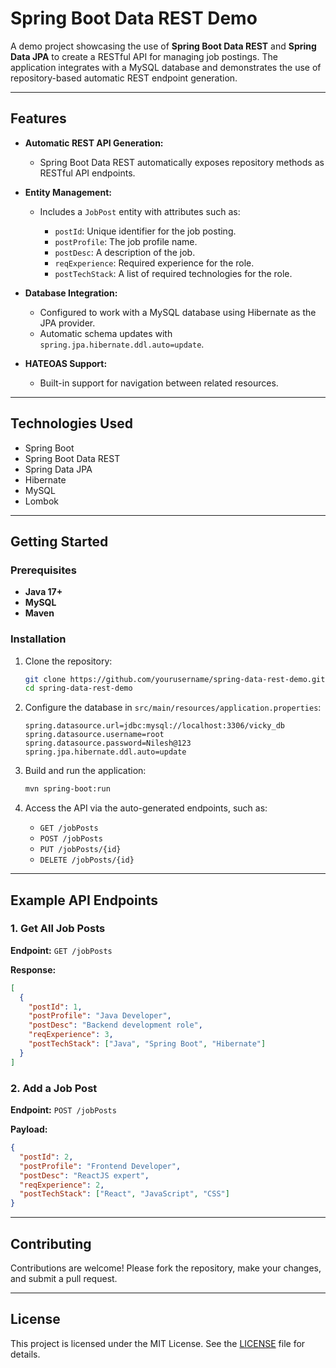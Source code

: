 # Spring Boot Data REST Demo

A demo project showcasing the use of **Spring Boot Data REST** and **Spring Data JPA** to create a RESTful API for managing job postings. The application integrates with a MySQL database and demonstrates the use of repository-based automatic REST endpoint generation.

---

## Features

* **Automatic REST API Generation:**

  * Spring Boot Data REST automatically exposes repository methods as RESTful API endpoints.

* **Entity Management:**

  * Includes a `JobPost` entity with attributes such as:

    * `postId`: Unique identifier for the job posting.
    * `postProfile`: The job profile name.
    * `postDesc`: A description of the job.
    * `reqExperience`: Required experience for the role.
    * `postTechStack`: A list of required technologies for the role.

* **Database Integration:**

  * Configured to work with a MySQL database using Hibernate as the JPA provider.
  * Automatic schema updates with `spring.jpa.hibernate.ddl.auto=update`.

* **HATEOAS Support:**

  * Built-in support for navigation between related resources.

---

## Technologies Used

* Spring Boot
* Spring Boot Data REST
* Spring Data JPA
* Hibernate
* MySQL
* Lombok

---

## Getting Started

### Prerequisites

* **Java 17+**
* **MySQL**
* **Maven**

### Installation

1. Clone the repository:

   ```bash
   git clone https://github.com/yourusername/spring-data-rest-demo.git
   cd spring-data-rest-demo
   ```

2. Configure the database in `src/main/resources/application.properties`:

   ```properties
   spring.datasource.url=jdbc:mysql://localhost:3306/vicky_db
   spring.datasource.username=root
   spring.datasource.password=Nilesh@123
   spring.jpa.hibernate.ddl.auto=update
   ```

3. Build and run the application:

   ```bash
   mvn spring-boot:run
   ```

4. Access the API via the auto-generated endpoints, such as:

   * `GET /jobPosts`
   * `POST /jobPosts`
   * `PUT /jobPosts/{id}`
   * `DELETE /jobPosts/{id}`

---

## Example API Endpoints

### 1. Get All Job Posts

**Endpoint:** `GET /jobPosts`

**Response:**

```json
[
  {
    "postId": 1,
    "postProfile": "Java Developer",
    "postDesc": "Backend development role",
    "reqExperience": 3,
    "postTechStack": ["Java", "Spring Boot", "Hibernate"]
  }
]
```

### 2. Add a Job Post

**Endpoint:** `POST /jobPosts`

**Payload:**

```json
{
  "postId": 2,
  "postProfile": "Frontend Developer",
  "postDesc": "ReactJS expert",
  "reqExperience": 2,
  "postTechStack": ["React", "JavaScript", "CSS"]
}
```

---

## Contributing

Contributions are welcome! Please fork the repository, make your changes, and submit a pull request.

---

## License

This project is licensed under the MIT License. See the [LICENSE](LICENSE) file for details.
